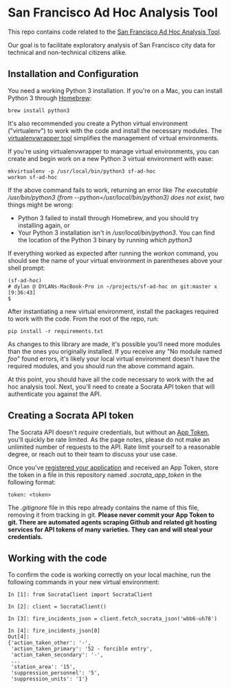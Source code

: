# San Francisco Ad Hoc Analysis Tool

This repo contains code related to the [San Francisco Ad Hoc Analysis Tool](https://docs.google.com/document/d/1qmJKof-BGCCOBcnxiXiC_MyTdeFm8By8sYpwuVWjx4s/edit#).

Our goal is to facilitate exploratory analysis of San Francisco city data for technical and non-technical citizens alike.

## Installation and Configuration

You need a working Python 3 installation. If you're on a Mac, you can install Python 3 through [Homebrew](http://brew.sh/):

    brew install python3

It's also recommended you create a Python virtual environment ("virtualenv") to work
with the code and install the necessary modules. The [virtualenvwrapper tool](http://virtualenvwrapper.readthedocs.io/en/latest/) 
simplifies the management of virtual environments.

If you're using virtualenvwrapper to manage virtual environments, you can create and 
begin work on a new Python 3 virtual environment with ease:

    mkvirtualenv -p /usr/local/bin/python3 sf-ad-hoc
    workon sf-ad-hoc

If the above command fails to work, returning an error like _The executable /usr/bin/python3 (from --python=/usr/local/bin/python3) does not exist_,
two things might be wrong:

* Python 3 failed to install through Homebrew, and you should try installing again, or
* Your Python 3 installation isn't in _/usr/local/bin/python3_. You can find the location of the Python 3 binary by running _which python3_

If everything worked as expected after running the _workon_ command, you should see the name of your virtual environment
in parentheses above your shell prompt:

    (sf-ad-hoc)
    # dylan @ DYLANs-MacBook-Pro in ~/projects/sf-ad-hoc on git:master x [9:36:43]
    $

After instantiating a new virtual environment, install the packages required to work with
the code. From the root of the repo, run:

    pip install -r requirements.txt

As changes to this library are made, it's possible you'll need more modules than the ones you
originally installed. If you receive any "No module named _foo_" found errors, it's likely
your local virtual environment doesn't have the required modules, and you should run the
above command again.

At this point, you should have all the code necessary to work with the ad hoc analysis tool.
Next, you'll need to create a Socrata API token that will authenticate you against the API.

## Creating a Socrata API token

The Socrata API doesn't _require_ credentials, but without an [App Token](https://dev.socrata.com/docs/app-tokens.html),
you'll quickly be rate limited. As the page notes, please do not make an unlimited number of requests to the API. 
Rate limit yourself to a reasonable degree, or reach out to their team to discuss your use case.

Once you've [registered your application](https://dev.socrata.com/register) and received an App Token, store the token
in a file in this repository named _.socrata\_app\_token_ in the following format:

    token: <token>

The _.gitignore_ file in this repo already contains the name of this file, removing it from tracking in git.
**Please never commit your App Token to git. There are automated agents scraping Github and related git hosting 
services for API tokens of many varieties. They can and will steal your credentials.**

## Working with the code

To confirm the code is working correctly on your local machine, run the following commands in your new virtual environment:

    In [1]: from SocrataClient import SocrataClient

    In [2]: client = SocrataClient()

    In [3]: fire_incidents_json = client.fetch_socrata_json('wbb6-uh78')

    In [4]: fire_incidents_json[0]
    Out[4]:
    {'action_taken_other': '-',
     'action_taken_primary': '52 - forcible entry',
     'action_taken_secondary': '-',
     ...
     'station_area': '15',
     'suppression_personnel': '5',
     'suppression_units': '1'}
